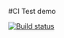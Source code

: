 #CI Test demo

[![Build status](https://ci.appveyor.com/api/projects/status/qmxinjmnnutaf6mr?svg=true)](https://ci.appveyor.com/project/TatianaLevoshko/ajs-home-test-2)